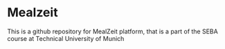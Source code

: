 # Mealzeit
This is a github repository for MealZeit platform, that is a part of the SEBA course at Technical University of Munich
